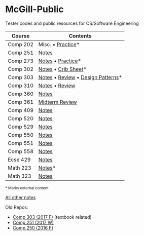 # McGill-Public
Tester codes and public resources for CS/Software Engineering

| Course | Contents |
|---|---|
| Comp 202 | Misc. &bull; [Practice](https://www.allanwang.ca/notes/mcgill/comp202/)* |
| Comp 251 | [Notes](Comp-251/notes.md) |
| Comp 273 | [Notes](Comp-273/notes.md) &bull; [Practice](https://www.allanwang.ca/notes/mcgill/comp273/practice/)* |
| Comp 302 | [Notes](Comp-302/notes.md) &bull; [Crib Sheet](Comp-302/final/final.pdf)* |
| Comp 303 | [Notes](Comp-303/notes.md) &bull; [Review](Comp-303/final.md) &bull; [Design Patterns](https://github.com/AllanWang/Design-Patterns/blob/master/java.md)* |
| Comp 310 | [Notes](Comp-310/notes.md) &bull; [Review](Comp-310/final.md) |
| Comp 360 | [Notes](Comp-360/notes.md) |
| Comp 361 | [Midterm Review](Comp-361/midterm.md) |
| Comp 409 | [Notes](Comp-409/notes.md) |
| Comp 520 | [Notes](Comp-520/notes.md) |
| Comp 529 | [Notes](Comp-529/notes.md) |
| Comp 550 | [Notes](Comp-550/notes.md) |
| Comp 551 | [Notes](Comp-551/notes.pdf) |
| Comp 558 | [Notes](Comp-558/notes.md) |
| Ecse 429 | [Notes](Ecse-429/notes.md) |
| Math 223 | [Notes](https://www.allanwang.ca/notes/mcgill/math223/)* |
| Math 323 | [Notes](Math-323/final.pdf) |

<sub>* Marks external content</sub>

[All other notes](https://www.allanwang.ca/notes/mcgill/)

Old Repos:

* [Comp 303 (2017 F)](https://github.com/AllanWang/Comp-303) (textbook related)
* [Comp 251 (2017 W)](https://github.com/AllanWang/Comp251)
* [Comp 250 (2016 F)](https://github.com/AllanWang/Comp250)

